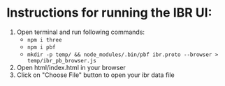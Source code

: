 # Instructions for running the IBR UI:
1. Open terminal and run following commands:
    - `npm i three`
    - `npm i pbf`
    - `mkdir -p temp/ && node_modules/.bin/pbf ibr.proto --browser > temp/ibr_pb_browser.js`
2. Open html/index.html in your browser
3. Click on "Choose File" button to open your ibr data file
